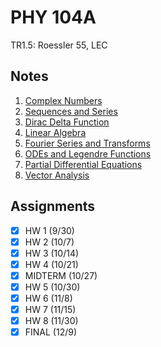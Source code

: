 # PHY 104A
TR1.5: Roessler 55, LEC
## Notes
1. [Complex Numbers](complex-numbers.md)
2. [Sequences and Series](infinite-series-power-series.md)
3. [Dirac Delta Function](ordinary-differential-equations.md#dirac-delta-function)
4. [Linear Algebra](linear-algebra.md)
5. [Fourier Series and Transforms](fourier-series-transforms.md)
6. [ODEs and Legendre Functions](series-solutions-differential-equations.md)
7. [Partial Differential Equations](partial-differential-equations.md)
8. [Vector Analysis](vector-analysis.md)
## Assignments
- [x] HW 1 (9/30)
- [x] HW 2 (10/7)
- [x] HW 3 (10/14)
- [x] HW 4 (10/21)
- [x] MIDTERM (10/27)
- [x] HW 5 (10/30)
- [x] HW 6 (11/8)
- [x] HW 7 (11/15)
- [x] HW 8 (11/30)
- [x] FINAL (12/9)